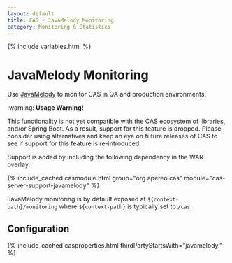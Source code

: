 ```yaml
---
layout: default
title: CAS - JavaMelody Monitoring
category: Monitoring & Statistics
---
```


{% include variables.html %}

# JavaMelody Monitoring

Use [JavaMelody](https://github.com/javamelody/javamelody) to monitor CAS in QA and production environments.

<div class="alert alert-warning">:warning: <strong>Usage Warning!</strong><p>
This functionality is not yet compatible with the CAS ecosystem of libraries, and/or Spring Boot. As a result, 
support for this feature is dropped. Please consider using alternatives and keep an eye on future releases of CAS
to see if support for this feature is re-introduced.
</p></div>

Support is added by including the following dependency in the WAR overlay:

{% include_cached casmodule.html group="org.apereo.cas" module="cas-server-support-javamelody" %}

JavaMelody monitoring is by default exposed at `${context-path}/monitoring` 
where `${context-path}` is typically set to `/cas`.

## Configuration

{% include_cached casproperties.html thirdPartyStartsWith="javamelody." %}
